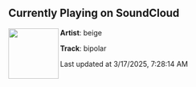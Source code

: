 ## Currently Playing on SoundCloud

[<img align="left" width="100" src="https://i1.sndcdn.com/artworks-KGPhfpj5wiTQSPS6-iRzxNg-t500x500.jpg">](https://soundcloud.com/frickbeige/bipolar)

**Artist**: beige 

**Track**: bipolar

Last updated at 3/17/2025, 7:28:14 AM
